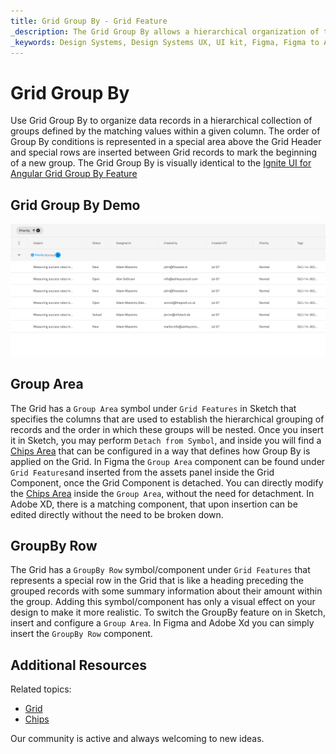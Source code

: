 ```yaml
---
title: Grid Group By - Grid Feature
_description: The Grid Group By allows a hierarchical organization of the Grid records according to common values for a selected column.
_keywords: Design Systems, Design Systems UX, UI kit, Figma, Figma to Angular, Export code from Figma, Figma to HTML, Figma UI kits, Sketch, Ignite UI for Angular, Sketch to Angular, Angular, Angular Design System, Export code from Sketch, Design Kits for Angular, Sketch HTML, Sketch to HTML, Sketch UI kits, Adobe XD, Adobe XD to Angular, Export code from Adobe XD, Adobe XD to HTML, Adobe XD UI kits
---
```


# Grid Group By

Use Grid Group By to organize data records in a hierarchical collection of groups defined by the matching values within a given column. The order of Group By conditions is represented in a special area above the Grid Header and special rows are inserted between Grid records to mark the beginning of a new group. The Grid Group By is visually identical to the [Ignite UI for Angular Grid Group By Feature](https://www.infragistics.com/products/ignite-ui-angular/angular/components/grid/groupby.html)

## Grid Group By Demo

<img class="responsive-img" src="../images/grid_group_by_demo.png" srcset="../images/grid_group_by_demo@2x.png 2x" />

## Group Area

The Grid has a `Group Area` symbol under `Grid Features` in Sketch that specifies the columns that are used to establish the hierarchical grouping of records and the order in which these groups will be nested. Once you insert it in Sketch, you may perform `Detach from Symbol`, and inside you will find a [Chips Area](chips.md) that can be configured in a way that defines how Group By is applied on the Grid. In Figma the `Group Area` component can be found under `Grid Features`and inserted from the assets panel inside the Grid Component, once the Grid Component is detached. You can directly modify the [Chips Area](chips.md) inside the `Group Area`, without the need for detachment. In Adobe XD, there is a matching component, that upon insertion can be edited directly without the need to be broken down.

## GroupBy Row

The Grid has a `GroupBy Row` symbol/component under `Grid Features` that represents a special row in the Grid that is like a heading preceding the grouped records with some summary information about their amount within the group. Adding this symbol/component has only a visual effect on your design to make it more realistic. To switch the GroupBy feature on in Sketch, insert and configure a `Group Area`. In Figma and Adobe Xd you can simply insert the `GroupBy Row` component.

## Additional Resources

Related topics:

- [Grid](grid.md)
- [Chips](chips.md)
  <div class="divider--half"></div>

Our community is active and always welcoming to new ideas.
